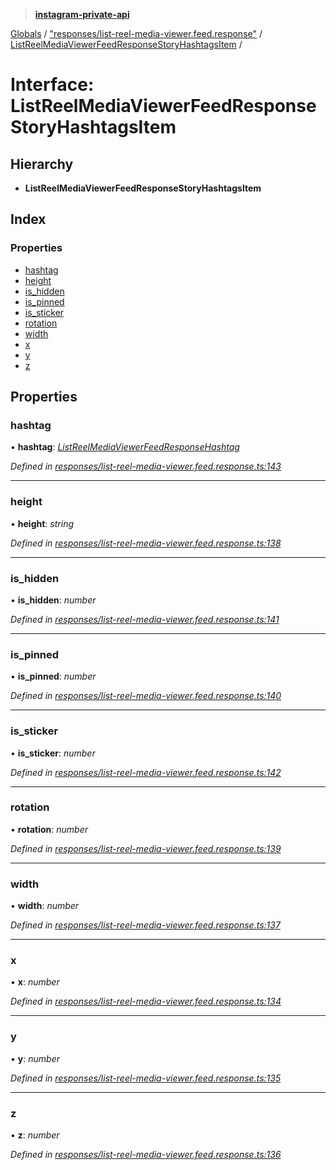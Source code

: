 > **[instagram-private-api](../README.md)**

[Globals](../README.md) / ["responses/list-reel-media-viewer.feed.response"](../modules/_responses_list_reel_media_viewer_feed_response_.md) / [ListReelMediaViewerFeedResponseStoryHashtagsItem](_responses_list_reel_media_viewer_feed_response_.listreelmediaviewerfeedresponsestoryhashtagsitem.md) /

# Interface: ListReelMediaViewerFeedResponseStoryHashtagsItem

## Hierarchy

* **ListReelMediaViewerFeedResponseStoryHashtagsItem**

## Index

### Properties

* [hashtag](_responses_list_reel_media_viewer_feed_response_.listreelmediaviewerfeedresponsestoryhashtagsitem.md#hashtag)
* [height](_responses_list_reel_media_viewer_feed_response_.listreelmediaviewerfeedresponsestoryhashtagsitem.md#height)
* [is_hidden](_responses_list_reel_media_viewer_feed_response_.listreelmediaviewerfeedresponsestoryhashtagsitem.md#is_hidden)
* [is_pinned](_responses_list_reel_media_viewer_feed_response_.listreelmediaviewerfeedresponsestoryhashtagsitem.md#is_pinned)
* [is_sticker](_responses_list_reel_media_viewer_feed_response_.listreelmediaviewerfeedresponsestoryhashtagsitem.md#is_sticker)
* [rotation](_responses_list_reel_media_viewer_feed_response_.listreelmediaviewerfeedresponsestoryhashtagsitem.md#rotation)
* [width](_responses_list_reel_media_viewer_feed_response_.listreelmediaviewerfeedresponsestoryhashtagsitem.md#width)
* [x](_responses_list_reel_media_viewer_feed_response_.listreelmediaviewerfeedresponsestoryhashtagsitem.md#x)
* [y](_responses_list_reel_media_viewer_feed_response_.listreelmediaviewerfeedresponsestoryhashtagsitem.md#y)
* [z](_responses_list_reel_media_viewer_feed_response_.listreelmediaviewerfeedresponsestoryhashtagsitem.md#z)

## Properties

###  hashtag

• **hashtag**: *[ListReelMediaViewerFeedResponseHashtag](_responses_list_reel_media_viewer_feed_response_.listreelmediaviewerfeedresponsehashtag.md)*

*Defined in [responses/list-reel-media-viewer.feed.response.ts:143](https://github.com/dilame/instagram-private-api/blob/3e16058/src/responses/list-reel-media-viewer.feed.response.ts#L143)*

___

###  height

• **height**: *string*

*Defined in [responses/list-reel-media-viewer.feed.response.ts:138](https://github.com/dilame/instagram-private-api/blob/3e16058/src/responses/list-reel-media-viewer.feed.response.ts#L138)*

___

###  is_hidden

• **is_hidden**: *number*

*Defined in [responses/list-reel-media-viewer.feed.response.ts:141](https://github.com/dilame/instagram-private-api/blob/3e16058/src/responses/list-reel-media-viewer.feed.response.ts#L141)*

___

###  is_pinned

• **is_pinned**: *number*

*Defined in [responses/list-reel-media-viewer.feed.response.ts:140](https://github.com/dilame/instagram-private-api/blob/3e16058/src/responses/list-reel-media-viewer.feed.response.ts#L140)*

___

###  is_sticker

• **is_sticker**: *number*

*Defined in [responses/list-reel-media-viewer.feed.response.ts:142](https://github.com/dilame/instagram-private-api/blob/3e16058/src/responses/list-reel-media-viewer.feed.response.ts#L142)*

___

###  rotation

• **rotation**: *number*

*Defined in [responses/list-reel-media-viewer.feed.response.ts:139](https://github.com/dilame/instagram-private-api/blob/3e16058/src/responses/list-reel-media-viewer.feed.response.ts#L139)*

___

###  width

• **width**: *number*

*Defined in [responses/list-reel-media-viewer.feed.response.ts:137](https://github.com/dilame/instagram-private-api/blob/3e16058/src/responses/list-reel-media-viewer.feed.response.ts#L137)*

___

###  x

• **x**: *number*

*Defined in [responses/list-reel-media-viewer.feed.response.ts:134](https://github.com/dilame/instagram-private-api/blob/3e16058/src/responses/list-reel-media-viewer.feed.response.ts#L134)*

___

###  y

• **y**: *number*

*Defined in [responses/list-reel-media-viewer.feed.response.ts:135](https://github.com/dilame/instagram-private-api/blob/3e16058/src/responses/list-reel-media-viewer.feed.response.ts#L135)*

___

###  z

• **z**: *number*

*Defined in [responses/list-reel-media-viewer.feed.response.ts:136](https://github.com/dilame/instagram-private-api/blob/3e16058/src/responses/list-reel-media-viewer.feed.response.ts#L136)*